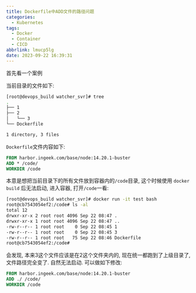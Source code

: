 ```yaml
---
title: Dockerfile中ADD文件的路径问题
categories:
  - Kubernetes
tags:
  - Docker
  - Container
  - CICD
abbrlink: lmucp5lg
date: 2023-09-22 16:39:31
---
```


首先看一个案例

当前目录的文件如下:

```bash
[root@devops_build watcher_svr]# tree
.
├── 1
├── 2
│   └── 3
└── Dockerfile

1 directory, 3 files
```

`Dockerfile`文件内容如下:

```dockerfile
FROM harbor.ingeek.com/base/node:14.20.1-buster
ADD * /code/
WORKDIR /code
```

本意是想把当前目录下的所有文件放到容器内的`/code`目录, 这个时候使用 `docker build` 后无法启动, 进入容器, 打开`/code`一看:

```bash
[root@devops_build watcher_svr]# docker run -it test bash
root@cb7543054ef2:/code# ls -al
total 12
drwxr-xr-x 2 root root 4096 Sep 22 08:47 .
drwxr-xr-x 1 root root 4096 Sep 22 08:47 ..
-rw-r--r-- 1 root root    0 Sep 22 08:45 1
-rw-r--r-- 1 root root    0 Sep 22 08:45 3
-rw-r--r-- 1 root root   75 Sep 22 08:46 Dockerfile
root@cb7543054ef2:/code#
```

会发现, 本来3这个文件应该是在2这个文件夹内的, 现在统一都跑到了上级目录了, 文件路径完全变了. 自然无法启动. 可以做如下修改:

```dockerfile
FROM harbor.ingeek.com/base/node:14.20.1-buster
ADD ./ /code/
WORKDIR /code
```
